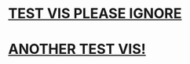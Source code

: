 # [TEST VIS PLEASE IGNORE](https://info-4602-5602.github.io/project-2-wikiart-julia_jessica_jack_mike/scatter.html)

# [ANOTHER TEST VIS!](https://info-4602-5602.github.io/project-2-wikiart-julia_jessica_jack_mike/lemis_demo/wiki_artles_mis.html)

